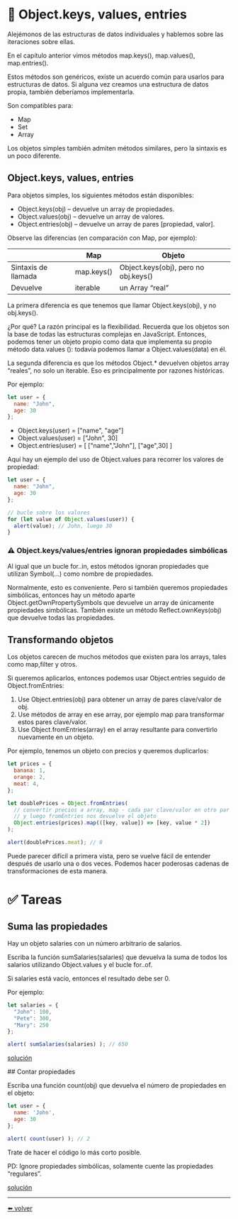# 📖 Object.keys, values, entries

Alejémonos de las estructuras de datos individuales y hablemos sobre las iteraciones sobre ellas.

En el capítulo anterior vimos métodos map.keys(), map.values(), map.entries().

Estos métodos son genéricos, existe un acuerdo común para usarlos para estructuras de datos. Si alguna vez creamos una estructura de datos propia, también deberíamos implementarla.

Son compatibles para:

* Map
* Set
* Array

Los objetos simples también admiten métodos similares, pero la sintaxis es un poco diferente.

## Object.keys, values, entries

Para objetos simples, los siguientes métodos están disponibles:

* Object.keys(obj) – devuelve un array de propiedades.
* Object.values(obj) – devuelve un array de valores.
* Object.entries(obj) – devuelve un array de pares [propiedad, valor].

Observe las diferencias (en comparación con Map, por ejemplo):

|                   | Map                | Objeto           |
|-------------------|--------------------|------------------|
|Sintaxis de llamada  |	map.keys()  |	Object.keys(obj), pero no obj.keys() |
|Devuelve |	iterable  |	un Array “real” |

La primera diferencia es que tenemos que llamar Object.keys(obj), y no obj.keys().

¿Por qué? La razón principal es la flexibilidad. Recuerda que los objetos son la base de todas las estructuras complejas en JavaScript. Entonces, podemos tener un objeto propio como data que implementa su propio método data.values (): todavía podemos llamar a Object.values(data) en él.

La segunda diferencia es que los métodos Object.* devuelven objetos array “reales”, no solo un iterable. Eso es principalmente por razones históricas.

Por ejemplo:

````js
let user = {
  name: "John",
  age: 30
};
````

* Object.keys(user) = ["name", "age"]
* Object.values(user) = ["John", 30]
* Object.entries(user) = [ ["name","John"], ["age",30] ]

Aquí hay un ejemplo del uso de Object.values para recorrer los valores de propiedad:

````js
let user = {
  name: "John",
  age: 30
};

// bucle sobre los valores
for (let value of Object.values(user)) {
  alert(value); // John, luego 30
}
````

### ⚠️ Object.keys/values/entries ignoran propiedades simbólicas
Al igual que un bucle for..in, estos métodos ignoran propiedades que utilizan Symbol(...) como nombre de propiedades.

Normalmente, esto es conveniente. Pero si también queremos propiedades simbólicas, entonces hay un método aparte Object.getOwnPropertySymbols que devuelve un array de únicamente propiedades simbólicas. También existe un método Reflect.ownKeys(obj) que devuelve todas las propiedades.

## Transformando objetos

Los objetos carecen de muchos métodos que existen para los arrays, tales como map,filter y otros.

Si queremos aplicarlos, entonces podemos usar Object.entries seguido de Object.fromEntries:

1. Use Object.entries(obj) para obtener un array de pares clave/valor de obj.
2. Use métodos de array en ese array, por ejemplo map para transformar estos pares clave/valor.
3. Use Object.fromEntries(array) en el array resultante para convertirlo nuevamente en un objeto.

Por ejemplo, tenemos un objeto con precios y queremos duplicarlos:

````js
let prices = {
  banana: 1,
  orange: 2,
  meat: 4,
};

let doublePrices = Object.fromEntries(
  // convertir precios a array, map - cada par clave/valor en otro par
  // y luego fromEntries nos devuelve el objeto
  Object.entries(prices).map(([key, value]) => [key, value * 2])
);

alert(doublePrices.meat); // 8
````

Puede parecer difícil a primera vista, pero se vuelve fácil de entender después de usarlo una o dos veces. Podemos hacer poderosas cadenas de transformaciones de esta manera.

# ✅ Tareas

## Suma las propiedades

Hay un objeto salaries con un número arbitrario de salarios.

Escriba la función sumSalaries(salaries) que devuelva la suma de todos los salarios utilizando Object.values y el bucle for..of.

Si salaries está vacío, entonces el resultado debe ser 0.

Por ejemplo:

````js
let salaries = {
  "John": 100,
  "Pete": 300,
  "Mary": 250
};

alert( sumSalaries(salaries) ); // 650
````

[solución](https://github.com/VictorHugoAguilar/javascript-interview-questions-explained/blob/main/theory/data-types/keys-values-entries/solutions/suma-las-propiedades.md)

## Contar propiedades

Escriba una función count(obj) que devuelva el número de propiedades en el objeto:

````js
let user = {
  name: 'John',
  age: 30
};

alert( count(user) ); // 2
````

Trate de hacer el código lo más corto posible.

PD: Ignore propiedades simbólicas, solamente cuente las propiedades “regulares”.

[solución](https://github.com/VictorHugoAguilar/javascript-interview-questions-explained/blob/main/theory/data-types/keys-values-entries/solutions/contar-propiedades.md)

---
[⬅️ volver](https://github.com/VictorHugoAguilar/javascript-interview-questions-explained/blob/main/theory/data-types/readme.md)
